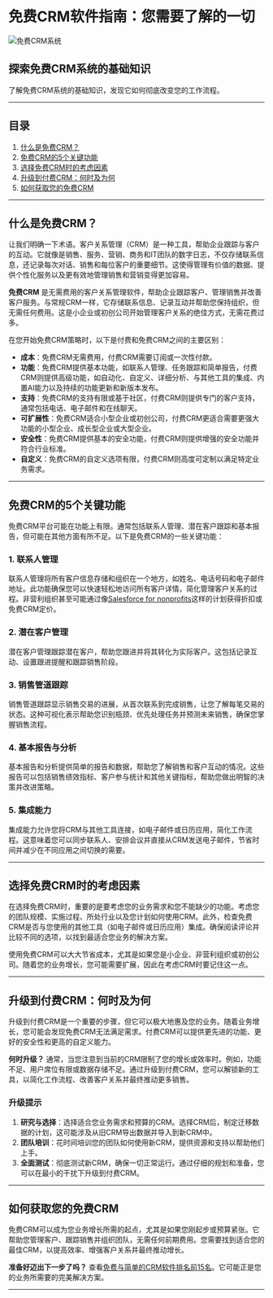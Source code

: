 # 免费CRM软件指南：您需要了解的一切

![免费CRM系统](https://github.com/user-attachments/assets/bc3acfb2-861c-4dd5-aaad-461edbe4e3ad)

## 探索免费CRM系统的基础知识

了解免费CRM系统的基础知识，发现它如何彻底改变您的工作流程。

---

## 目录

1. [什么是免费CRM？](#什么是免费crm)
2. [免费CRM的5个关键功能](#免费crm的5个关键功能)
3. [选择免费CRM时的考虑因素](#选择免费crm时的考虑因素)
4. [升级到付费CRM：何时及为何](#升级到付费crm何时及为何)
5. [如何获取您的免费CRM](#如何获取您的免费crm)

---

## 什么是免费CRM？

让我们明确一下术语。客户关系管理（CRM）是一种工具，帮助企业跟踪与客户的互动。它就像是销售、服务、营销、商务和IT团队的数字日志，不仅存储联系信息，还记录每次对话、销售和每位客户的重要细节。这使得管理有价值的数据、提供个性化服务以及更有效地管理销售和营销变得更加容易。

**免费CRM** 是无需费用的客户关系管理软件，帮助企业跟踪客户、管理销售并改善客户服务。与常规CRM一样，它存储联系信息、记录互动并帮助您保持组织，但无需任何费用。这是小企业或初创公司开始管理客户关系的绝佳方式，无需花费过多。

在您开始免费CRM策略时，以下是付费和免费CRM之间的主要区别：

- **成本**：免费CRM无需费用，付费CRM需要订阅或一次性付款。
- **功能**：免费CRM提供基本功能，如联系人管理、任务跟踪和简单报告，付费CRM则提供高级功能，如自动化、自定义、详细分析、与其他工具的集成、内置AI能力以及持续的功能更新和新版本发布。
- **支持**：免费CRM的支持有限或基于社区，付费CRM则提供专门的客户支持，通常包括电话、电子邮件和在线聊天。
- **可扩展性**：免费CRM适合小型企业或初创公司，付费CRM更适合需要更强大功能的小型企业、成长型企业或大型企业。
- **安全性**：免费CRM提供基本的安全功能，付费CRM则提供增强的安全功能并符合行业标准。
- **自定义**：免费CRM的自定义选项有限，付费CRM则高度可定制以满足特定业务需求。

---

## 免费CRM的5个关键功能

免费CRM平台可能在功能上有限。通常包括联系人管理、潜在客户跟踪和基本报告，但可能在其他方面有所不足。以下是免费CRM的一些关键功能：

### 1. 联系人管理

联系人管理将所有客户信息存储和组织在一个地方，如姓名、电话号码和电子邮件地址。此功能确保您可以快速轻松地访问所有客户详情，简化管理客户关系的过程。非营利组织甚至可能通过像[Salesforce for nonprofits](https://www.salesforce.com/nonprofit/)这样的计划获得折扣或免费CRM定价。

### 2. 潜在客户管理

潜在客户管理跟踪潜在客户，帮助您跟进并将其转化为实际客户。这包括记录互动、设置跟进提醒和跟踪销售阶段。

### 3. 销售管道跟踪

销售管道跟踪显示销售交易的进展，从首次联系到完成销售，让您了解每笔交易的状态。这种可视化表示帮助您识别瓶颈、优先处理任务并预测未来销售，确保您掌握销售流程。

### 4. 基本报告与分析

基本报告和分析提供简单的报告和数据，帮助您了解销售和客户互动的情况。这些报告可以包括销售绩效指标、客户参与统计和其他关键指标，帮助您做出明智的决策并改进策略。

### 5. 集成能力

集成能力允许您将CRM与其他工具连接，如电子邮件或日历应用，简化工作流程。这意味着您可以同步联系人、安排会议并直接从CRM发送电子邮件，节省时间并减少在不同应用之间切换的需要。

---

## 选择免费CRM时的考虑因素

在选择免费CRM时，重要的是要考虑您的业务需求和您不能缺少的功能。考虑您的团队规模、实施过程、所处行业以及您计划如何使用CRM。此外，检查免费CRM是否与您使用的其他工具（如电子邮件或日历应用）集成。确保阅读评论并比较不同的选项，以找到最适合您业务的解决方案。

使用免费CRM可以大大节省成本，尤其是如果您是小企业、非营利组织或初创公司。随着您的业务增长，您可能需要扩展，因此在考虑CRM时要记住这一点。

---

## 升级到付费CRM：何时及为何

升级到付费CRM是一个重要的步骤，但它可以极大地惠及您的业务。随着业务增长，您可能会发现免费CRM无法满足需求。付费CRM可以提供更先进的功能、更好的安全性和更高的自定义能力。

**何时升级？** 通常，当您注意到当前的CRM限制了您的增长或效率时。例如，功能不足、用户席位有限或数据存储不足。通过升级到付费CRM，您可以解锁新的工具，以简化工作流程、改善客户关系并最终推动更多销售。

### 升级提示

1. **研究与选择**：选择适合您业务需求和预算的CRM。选择CRM后，制定迁移数据的计划，这可能涉及从旧CRM导出数据并导入到新CRM中。
2. **团队培训**：花时间培训您的团队如何使用新CRM，提供资源和支持以帮助他们上手。
3. **全面测试**：彻底测试新CRM，确保一切正常运行。通过仔细的规划和准备，您可以在最小的干扰下升级到付费CRM。

---

## 如何获取您的免费CRM

免费CRM可以成为您业务增长所需的起点，尤其是如果您刚起步或预算紧张。它帮助您管理客户、跟踪销售并组织团队，无需任何前期费用。您需要找到适合您的最佳CRM，以提高效率、增强客户关系并最终推动增长。

**准备好迈出下一步了吗？** 查看[免费与简单的CRM软件排名前15名](https://github.com/denab663/free-crm)。它可能正是您的业务所需要的完美解决方案。

---
